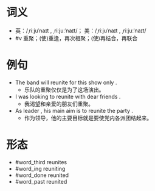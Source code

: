 # 词义
- 英：/ˌriːjuˈnaɪt , ˌriːjuːˈnaɪt/； 美：/ˌriːjuˈnaɪt , ˌriːjuːˈnaɪt/
- #v 重聚；(使)重逢，再次相聚；(使)再结合，再联合
# 例句
- The band will reunite for this show only .
	- 乐队的重聚仅仅是为了这场演出。
- I was looking to reunite with dear friends .
	- 我渴望和亲爱的朋友们重聚。
- As leader , his main aim is to reunite the party .
	- 作为领导，他的主要目标就是要使党内各派团结起来。
# 形态
- #word_third reunites
- #word_ing reuniting
- #word_done reunited
- #word_past reunited
